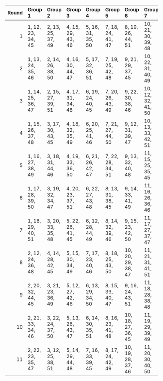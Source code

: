 |   Round | Group 1           | Group 2           | Group 3           | Group 4           | Group 5           | Group 6            | Group 7            | Group 8       | Group 9       | Group 10      | Group 11       |
|--------:|:------------------|:------------------|:------------------|:------------------|:------------------|:-------------------|:-------------------|:--------------|:--------------|:--------------|:---------------|
|       1 | 1, 12, 23, 34, 45 | 2, 13, 25, 37, 49 | 4, 15, 29, 43, 46 | 5, 16, 31, 35, 50 | 7, 18, 24, 41, 47 | 8, 19, 26, 44, 51  | 10, 21, 30, 39, 48 | 3, 14, 27, 40 | 6, 17, 33, 38 | 9, 20, 28, 36 | 11, 22, 32, 42 |
|       2 | 1, 13, 24, 35, 46 | 2, 14, 26, 38, 50 | 4, 16, 30, 44, 47 | 5, 17, 32, 36, 51 | 7, 19, 25, 42, 48 | 9, 21, 29, 37, 45  | 10, 22, 31, 40, 49 | 3, 15, 28, 41 | 6, 18, 23, 39 | 8, 20, 27, 34 | 11, 12, 33, 43 |
|       3 | 1, 14, 25, 36, 47 | 2, 15, 27, 39, 51 | 4, 17, 31, 34, 48 | 6, 19, 24, 40, 45 | 7, 20, 26, 43, 49 | 9, 22, 30, 38, 46  | 10, 12, 32, 41, 50 | 3, 16, 29, 42 | 5, 18, 33, 37 | 8, 21, 28, 35 | 11, 13, 23, 44 |
|       4 | 1, 15, 26, 37, 48 | 3, 17, 30, 43, 45 | 4, 18, 32, 35, 49 | 6, 20, 25, 41, 46 | 7, 21, 27, 44, 50 | 9, 12, 31, 39, 47  | 10, 13, 33, 42, 51 | 2, 16, 28, 40 | 5, 19, 23, 38 | 8, 22, 29, 36 | 11, 14, 24, 34 |
|       5 | 1, 16, 27, 38, 49 | 3, 18, 31, 44, 46 | 4, 19, 33, 36, 50 | 6, 21, 26, 42, 47 | 7, 22, 28, 34, 51 | 9, 13, 32, 40, 48  | 11, 15, 25, 35, 45 | 2, 17, 29, 41 | 5, 20, 24, 39 | 8, 12, 30, 37 | 10, 14, 23, 43 |
|       6 | 1, 17, 28, 39, 50 | 3, 19, 32, 34, 47 | 4, 20, 23, 37, 51 | 6, 22, 27, 43, 48 | 8, 13, 31, 38, 45 | 9, 14, 33, 41, 49  | 11, 16, 26, 36, 46 | 2, 18, 30, 42 | 5, 21, 25, 40 | 7, 12, 29, 35 | 10, 15, 24, 44 |
|       7 | 1, 18, 29, 40, 51 | 3, 20, 33, 35, 48 | 5, 22, 26, 41, 45 | 6, 12, 28, 44, 49 | 8, 14, 32, 39, 46 | 9, 15, 23, 42, 50  | 11, 17, 27, 37, 47 | 2, 19, 31, 43 | 4, 21, 24, 38 | 7, 13, 30, 36 | 10, 16, 25, 34 |
|       8 | 2, 12, 24, 36, 48 | 4, 14, 28, 42, 45 | 5, 15, 30, 34, 49 | 7, 17, 23, 40, 46 | 8, 18, 25, 43, 50 | 10, 20, 29, 38, 47 | 11, 21, 31, 41, 51 | 1, 22, 33, 44 | 3, 13, 26, 39 | 6, 16, 32, 37 | 9, 19, 27, 35  |
|       9 | 2, 20, 32, 44, 45 | 3, 21, 23, 36, 49 | 5, 12, 27, 42, 46 | 6, 13, 29, 34, 50 | 8, 15, 33, 40, 47 | 9, 16, 24, 43, 51  | 11, 18, 28, 38, 48 | 1, 19, 30, 41 | 4, 22, 25, 39 | 7, 14, 31, 37 | 10, 17, 26, 35 |
|      10 | 2, 21, 33, 34, 46 | 3, 22, 24, 37, 50 | 5, 13, 28, 43, 47 | 6, 14, 30, 35, 51 | 8, 16, 23, 41, 48 | 10, 18, 27, 36, 45 | 11, 19, 29, 39, 49 | 1, 20, 31, 42 | 4, 12, 26, 40 | 7, 15, 32, 38 | 9, 17, 25, 44  |
|      11 | 2, 22, 23, 35, 47 | 3, 12, 25, 38, 51 | 5, 14, 29, 44, 48 | 7, 16, 33, 39, 45 | 8, 17, 24, 42, 49 | 10, 19, 28, 37, 46 | 11, 20, 30, 40, 50 | 1, 21, 32, 43 | 4, 13, 27, 41 | 6, 15, 31, 36 | 9, 18, 26, 34  |